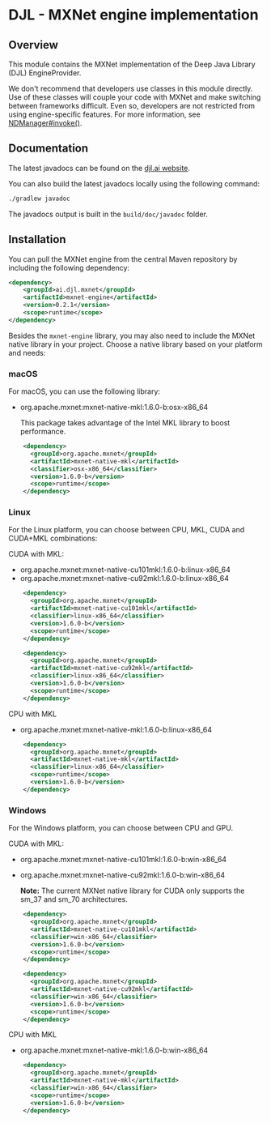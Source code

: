 # DJL - MXNet engine implementation

## Overview

This module contains the MXNet implementation of the Deep Java Library (DJL) EngineProvider.

We don't recommend that developers use classes in this module directly. Use of these classes will couple your code with MXNet and make switching between frameworks difficult. Even so, developers are not restricted from using engine-specific features. For more information, see [NDManager#invoke()](https://javadoc.djl.ai/api/0.2.1/ai/djl/ndarray/NDManager.html#invoke-java.lang.String-ai.djl.ndarray.NDList-ai.djl.ndarray.NDList-ai.djl.util.PairList-).

## Documentation

The latest javadocs can be found on the [djl.ai website](https://javadoc.djl.ai/mxnet-engine/0.2.1/index.html).

You can also build the latest javadocs locally using the following command:

```sh
./gradlew javadoc
```
The javadocs output is built in the `build/doc/javadoc` folder.


## Installation
You can pull the MXNet engine from the central Maven repository by including the following dependency:

```xml
<dependency>
    <groupId>ai.djl.mxnet</groupId>
    <artifactId>mxnet-engine</artifactId>
    <version>0.2.1</version>
    <scope>runtime</scope>
</dependency>
```

Besides the `mxnet-engine` library, you may also need to include the MXNet native library in your project.
Choose a native library based on your platform and needs:

### macOS
For macOS, you can use the following library:

- org.apache.mxnet:mxnet-native-mkl:1.6.0-b:osx-x86_64

    This package takes advantage of the Intel MKL library to boost performance.
```xml
    <dependency>
      <groupId>org.apache.mxnet</groupId>
      <artifactId>mxnet-native-mkl</artifactId>
      <classifier>osx-x86_64</classifier>
      <version>1.6.0-b</version>
      <scope>runtime</scope>
    </dependency>
```

### Linux
For the Linux platform, you can choose between CPU, MKL, CUDA and CUDA+MKL combinations:

CUDA with MKL:
- org.apache.mxnet:mxnet-native-cu101mkl:1.6.0-b:linux-x86_64
- org.apache.mxnet:mxnet-native-cu92mkl:1.6.0-b:linux-x86_64

```xml
    <dependency>
      <groupId>org.apache.mxnet</groupId>
      <artifactId>mxnet-native-cu101mkl</artifactId>
      <classifier>linux-x86_64</classifier>
      <version>1.6.0-b</version>
      <scope>runtime</scope>
    </dependency>
```

```xml
    <dependency>
      <groupId>org.apache.mxnet</groupId>
      <artifactId>mxnet-native-cu92mkl</artifactId>
      <classifier>linux-x86_64</classifier>
      <version>1.6.0-b</version>
      <scope>runtime</scope>
    </dependency>
```

CPU with MKL
- org.apache.mxnet:mxnet-native-mkl:1.6.0-b:linux-x86_64

```xml
    <dependency>
      <groupId>org.apache.mxnet</groupId>
      <artifactId>mxnet-native-mkl</artifactId>
      <classifier>linux-x86_64</classifier>
      <scope>runtime</scope>
      <version>1.6.0-b</version>
    </dependency>
```

### Windows

For the Windows platform, you can choose between CPU and GPU.

CUDA with MKL:
- org.apache.mxnet:mxnet-native-cu101mkl:1.6.0-b:win-x86_64
- org.apache.mxnet:mxnet-native-cu92mkl:1.6.0-b:win-x86_64

    **Note:** The current MXNet native library for CUDA only supports the sm_37 and sm_70 architectures.

```xml
    <dependency>
      <groupId>org.apache.mxnet</groupId>
      <artifactId>mxnet-native-cu101mkl</artifactId>
      <classifier>win-x86_64</classifier>
      <version>1.6.0-b</version>
      <scope>runtime</scope>
    </dependency>
```

```xml
    <dependency>
      <groupId>org.apache.mxnet</groupId>
      <artifactId>mxnet-native-cu92mkl</artifactId>
      <classifier>win-x86_64</classifier>
      <version>1.6.0-b</version>
      <scope>runtime</scope>
    </dependency>
```

CPU with MKL
- org.apache.mxnet:mxnet-native-mkl:1.6.0-b:win-x86_64

```xml
    <dependency>
      <groupId>org.apache.mxnet</groupId>
      <artifactId>mxnet-native-mkl</artifactId>
      <classifier>win-x86_64</classifier>
      <scope>runtime</scope>
      <version>1.6.0-b</version>
    </dependency>
```
